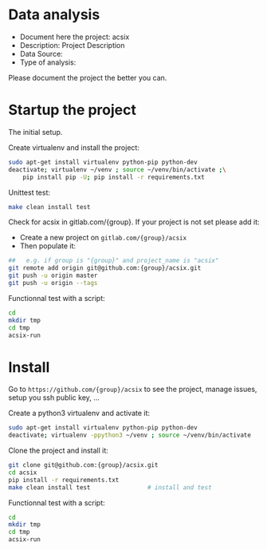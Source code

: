 # Data analysis
- Document here the project: acsix
- Description: Project Description
- Data Source:
- Type of analysis:

Please document the project the better you can.

# Startup the project

The initial setup.

Create virtualenv and install the project:
```bash
sudo apt-get install virtualenv python-pip python-dev
deactivate; virtualenv ~/venv ; source ~/venv/bin/activate ;\
    pip install pip -U; pip install -r requirements.txt
```

Unittest test:
```bash
make clean install test
```

Check for acsix in gitlab.com/{group}.
If your project is not set please add it:

- Create a new project on `gitlab.com/{group}/acsix`
- Then populate it:

```bash
##   e.g. if group is "{group}" and project_name is "acsix"
git remote add origin git@github.com:{group}/acsix.git
git push -u origin master
git push -u origin --tags
```

Functionnal test with a script:

```bash
cd
mkdir tmp
cd tmp
acsix-run
```

# Install

Go to `https://github.com/{group}/acsix` to see the project, manage issues,
setup you ssh public key, ...

Create a python3 virtualenv and activate it:

```bash
sudo apt-get install virtualenv python-pip python-dev
deactivate; virtualenv -ppython3 ~/venv ; source ~/venv/bin/activate
```

Clone the project and install it:

```bash
git clone git@github.com:{group}/acsix.git
cd acsix
pip install -r requirements.txt
make clean install test                # install and test
```
Functionnal test with a script:

```bash
cd
mkdir tmp
cd tmp
acsix-run
```
